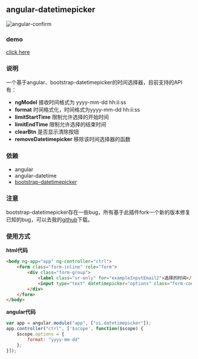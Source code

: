 ## angular-datetimepicker
![angular-confirm](https://github.com/linjinying/angular-components/blob/master/angular-datetimepicker/screenshot.png)  

### demo
[click here](http://www.w3cin.com/demo/angular-components/angular-datetimepicker/)
### 说明
一个基于angular、bootstrap-datetimepicker的时间选择器，目前支持的API有：  
- **ngModel** 接收时间格式为 yyyy-mm-dd hh:ii:ss  
- **format** 时间格式化，时间格式为yyyy-mm-dd hh:ii:ss  
- **limitStartTime** 限制允许选择的开始时间  
- **limitEndTime** 限制允许选择的结束时间  
- **clearBtn** 是否显示清除按钮  
- **removeDatetimepicker** 移除该时间选择器的函数

### 依赖

- angular
- angular-datetime
- [bootstrap-datetimepicker](https://github.com/linjinying/bootstrap-datetimepicker)

### 注意

bootstrap-datetimepicker存在一些bug，所有基于此插件fork一个新的版本修复已知的bug，可以去我的[github](https://github.com/linjinying/bootstrap-datetimepicker)下载。

### 使用方式  

**html代码**  
```html
<body ng-app="app" ng-controller="ctrl">
    <form class="form-inline" role="form">
        <div class="form-group">
            <label class="sr-only" for="exampleInputEmail2">选择的时间</label>
            <input type="text" datetimepicker="options" class="form-control" name="date" ng-model="date" placeholder="请输入时间" required readonly="readonly" />
        </div>
    </form>
</body>
```

**angular代码**
```javascript 
var app = angular.module("app", ["ui.datetimepicker"]);
app.controller("ctrl", ['$scope', function($scope) {
    $scope.options = {
        format: "yyyy-mm-dd"
    };
}]);
```